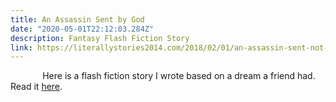 ```yaml
---
title: An Assassin Sent by God
date: "2020-05-01T22:12:03.284Z"
description: Fantasy Flash Fiction Story
link: https://literallystories2014.com/2018/02/01/an-assassin-sent-not-by-the-devil-but-by-god-by-daniel-olivieri/
---
```



&nbsp;&nbsp;&nbsp;&nbsp;&nbsp;&nbsp;&nbsp;&nbsp;&nbsp;&nbsp;&nbsp;&nbsp; Here is a flash fiction story I wrote based on a dream a friend had. Read it [here](https://thefuriousgazelle.com/2020/10/30/daniel-olivieri/). 